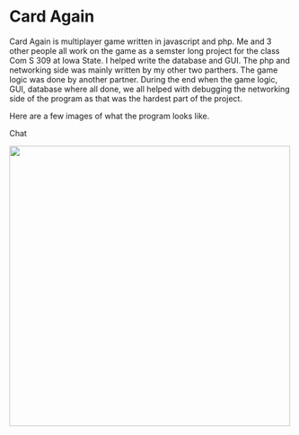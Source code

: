 # Card Again

Card Again is multiplayer game written in javascript and php.  Me and 3 other people all work on the game as a semster long project for the class Com S 309 at Iowa State.  I helped write the database and GUI. The php and networking side was mainly written by my other two parthers.  The game logic was done by another partner. During the end when the game logic, GUI, database where all done, we all helped with debugging the networking side of the program as that was the hardest part of the project.

Here are a few images of what the program looks like.


Chat

<img src="chat.png" width="500">
